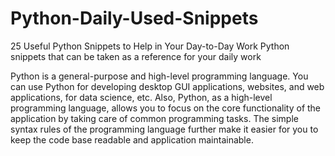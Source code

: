 # Python-Daily-Used-Snippets
25 Useful Python Snippets to Help in Your Day-to-Day Work Python snippets that can be taken as a reference for your daily work

Python is a general-purpose and high-level programming language. You can use Python for developing desktop GUI applications, websites, and web applications, for data science, etc. Also, Python, as a high-level programming language, allows you to focus on the core functionality of the application by taking care of common programming tasks. The simple syntax rules of the programming language further make it easier for you to keep the code base readable and application maintainable.
